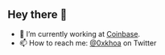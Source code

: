 ## Hey there 👋

- 🔭 I’m currently working at [Coinbase](https://coinbase.com).
- 📫 How to reach me: [@0xkhoa](https://twitter.com/0xkhoa) on Twitter
